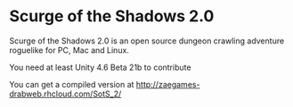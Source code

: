 Scurge of the Shadows 2.0
=========================
Scurge of the Shadows 2.0 is an open source dungeon crawling adventure roguelike for PC, Mac and Linux.

You need at least Unity 4.6 Beta 21b to contribute

You can get a compiled version at http://zaegames-drabweb.rhcloud.com/SotS_2/
